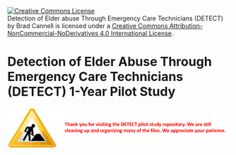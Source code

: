 <a rel="license" href="http://creativecommons.org/licenses/by-nc-nd/4.0/"><img alt="Creative Commons License" style="border-width:0" src="https://i.creativecommons.org/l/by-nc-nd/4.0/88x31.png" /></a><br /><span xmlns:dct="http://purl.org/dc/terms/" property="dct:title">Detection of Elder abuse Through Emergency Care Technicians (DETECT)</span> by <span xmlns:cc="http://creativecommons.org/ns#" property="cc:attributionName">Brad Cannell</span> is licensed under a <a rel="license" href="http://creativecommons.org/licenses/by-nc-nd/4.0/">Creative Commons Attribution-NonCommercial-NoDerivatives 4.0 International License</a>.

# Detection of Elder Abuse Through Emergency Care Technicians (DETECT) 1-Year Pilot Study

![](images/detect_under_construction.png)


